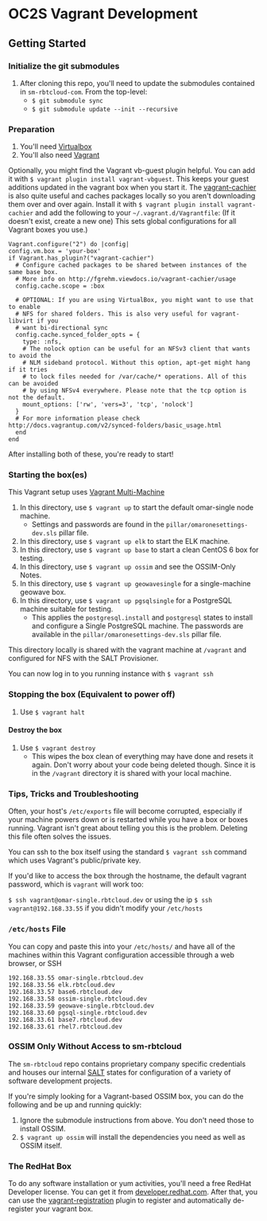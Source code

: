 # OC2S Vagrant Development

## Getting Started

### Initialize the git submodules
1. After cloning this repo, you'll need to update the submodules contained
in `sm-rbtcloud-com`.  From the top-level:
    - `$ git submodule sync`
    - `$ git submodule update --init --recursive`

### Preparation
1. You'll need [Virtualbox](http://virtualbox.org)
2. You'll also need [Vagrant](http://vagrantup.com)

Optionally, you might find the Vagrant vb-guest plugin helpful. You can add
it with `$ vagrant plugin install vagrant-vbguest`. This keeps your guest
additions updated in the vagrant box when you start it. The [vagrant-cachier](https://github.com/fgrehm/vagrant-cachier) is also quite useful and caches packages locally so you aren't downloading them over and over again. Install it with `$ vagrant plugin install vagrant-cachier` and add the following to your `~/.vagrant.d/Vagrantfile`: (If it doesn't exist, create a new one) This sets global configurations for all Vagrant boxes you use.)

    Vagrant.configure("2") do |config|
    config.vm.box = 'your-box'
    if Vagrant.has_plugin?("vagrant-cachier")
      # Configure cached packages to be shared between instances of the same base box.
      # More info on http://fgrehm.viewdocs.io/vagrant-cachier/usage
      config.cache.scope = :box
  
      # OPTIONAL: If you are using VirtualBox, you might want to use that to enable
      # NFS for shared folders. This is also very useful for vagrant-libvirt if you
      # want bi-directional sync
      config.cache.synced_folder_opts = {
        type: :nfs,
        # The nolock option can be useful for an NFSv3 client that wants to avoid the
        # NLM sideband protocol. Without this option, apt-get might hang if it tries
        # to lock files needed for /var/cache/* operations. All of this can be avoided
        # by using NFSv4 everywhere. Please note that the tcp option is not the default.
        mount_options: ['rw', 'vers=3', 'tcp', 'nolock']
      }
      # For more information please check http://docs.vagrantup.com/v2/synced-folders/basic_usage.html
      end
    end

After installing both of these, you're ready to start!

### Starting the box(es)
This Vagrant setup uses [Vagrant Multi-Machine](https://www.vagrantup.com/docs/multi-machine/)

1. In this directory, use `$ vagrant up` to start the default omar-single node machine. 
    - Settings and passwords are found in the `pillar/omaronesettings-dev.sls` pillar file.
2. In this directory, use `$ vagrant up elk` to start the ELK machine.
3. In this directory, use `$ vagrant up base` to start a clean CentOS 6 box for testing.
4. In this directory, use `$ vagrant up ossim` and see the OSSIM-Only Notes.
5. In this directory, use `$ vagrant up geowavesingle` for a single-machine geowave box. 
6. In this directory, use `$ vagrant up pgsqlsingle` for a PostgreSQL machine suitable for testing.
    - This applies the `postgresql.install` and `postgresql` states to install and configure
      a Single PostgreSQL machine. The passwords are available in the `pillar/omaronesettings-dev.sls` pillar file. 


This directory locally is shared with the vagrant machine at `/vagrant` and configured
for NFS with the SALT Provisioner.

You can now log in to you running instance with `$ vagrant ssh`

### Stopping the box (Equivalent to power off)
1. Use `$ vagrant halt`

#### Destroy the box
1. Use `$ vagrant destroy`
    - This wipes the box clean of everything may have done and resets it again. Don't
      worry about your code being deleted though. Since it is in the `/vagrant` directory
      it is shared with your local machine.

### Tips, Tricks and Troubleshooting
Often, your host's `/etc/exports` file will become corrupted, especially if your machine
powers down or is restarted while you have a box or boxes running. Vagrant isn't great
about telling you this is the problem. Deleting this file often solves the issues.

You can ssh to the box itself using the standard `$ vagrant ssh` command which uses Vagrant's public/private key.

If you'd like to access the box through the hostname, the default vagrant password, which is `vagrant` will work too:

`$ ssh vagrant@omar-single.rbtcloud.dev` or using the ip `$ ssh vagrant@192.168.33.55` if you didn't modify your `/etc/hosts`

### `/etc/hosts` File
You can copy and paste this into your `/etc/hosts/` and have all of the machines within
this Vagrant configuration accessible through a web browser, or SSH

    192.168.33.55 omar-single.rbtcloud.dev
    192.168.33.56 elk.rbtcloud.dev
    192.168.33.57 base6.rbtcloud.dev
    192.168.33.58 ossim-single.rbtcloud.dev
    192.168.33.59 geowave-single.rbtcloud.dev
    192.168.33.60 pgsql-single.rbtcloud.dev
    192.168.33.61 base7.rbtcloud.dev
    192.168.33.61 rhel7.rbtcloud.dev

### OSSIM Only Without Access to sm-rbtcloud
The `sm-rbtcloud` repo contains proprietary company specific credentials and
houses our internal [SALT](http://saltstack.com) states for configuration of
a variety of software development projects.

If you're simply looking for a Vagrant-based OSSIM box, you can do the following
and be up and running quickly:

1. Ignore the submodule instructions from above. You don't need those to install
OSSIM.
2. `$ vagrant up ossim` will install the dependencies you need as well as OSSIM itself.

### The RedHat Box
To do any software installation or yum activities, you'll need a free RedHat
Developer license. You can get it from [developer.redhat.com](https://github.com/projectatomic/adb-vagrant-registration). After that, you can use the [vagrant-registration](https://github.com/projectatomic/adb-vagrant-registration) plugin to register and automatically de-register
your vagrant box. 
